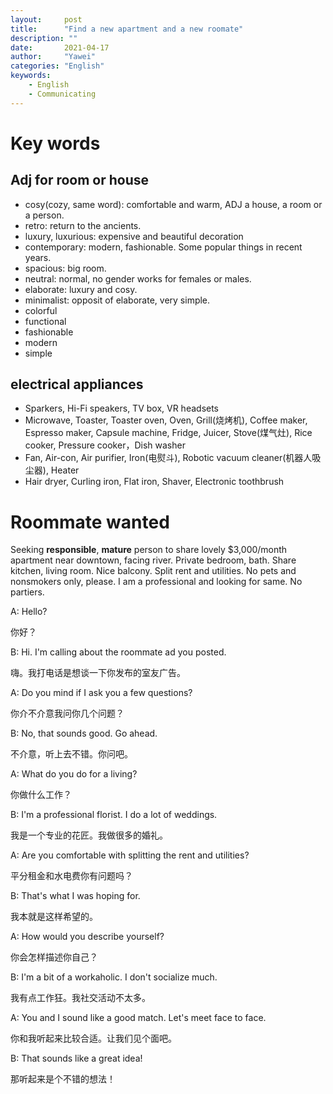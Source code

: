 ```yaml
---
layout:		post
title:		"Find a new apartment and a new roomate"
description: ""
date:		2021-04-17
author:		"Yawei"
categories: "English"
keywords:
    - English
    - Communicating
---
```


# Key words

## Adj for room or house
- cosy(cozy, same word): comfortable and warm, ADJ a house, a room or a person.
- retro: return to the ancients.
- luxury, luxurious: expensive and beautiful decoration
- contemporary: modern, fashionable. Some popular things in recent years.
- spacious: big room.
- neutral: normal, no gender works for females or males.
- elaborate: luxury and cosy.
- minimalist: opposit of elaborate, very simple.
- colorful
- functional
- fashionable
- modern
- simple

## electrical appliances
- Sparkers, Hi-Fi speakers, TV box, VR headsets
- Microwave, Toaster, Toaster oven, Oven, Grill(烧烤机), Coffee maker, Espresso maker, Capsule machine, Fridge, Juicer, Stove(煤气灶), Rice cooker, Pressure cooker，Dish washer
- Fan, Air-con, Air purifier, Iron(电熨斗), Robotic vacuum cleaner(机器人吸尘器), Heater
- Hair dryer, Curling iron, Flat iron, Shaver, Electronic toothbrush

# Roommate wanted

Seeking **responsible**, **mature** person to share lovely $3,000/month apartment near downtown, facing river. Private bedroom, bath. Share kitchen, living room. Nice balcony. Split rent and utilities. No pets and nonsmokers only, please. I am a professional and looking for same. No partiers.

A: Hello? 

你好？

B: Hi. I'm calling about the roommate ad you posted.

嗨。我打电话是想谈一下你发布的室友广告。
 	 	 

A: Do you mind if I ask you a few questions?

你介不介意我问你几个问题？

B: No, that sounds good. Go ahead.

不介意，听上去不错。你问吧。
 	 	 

A: What do you do for a living?

你做什么工作？

B: I'm a professional florist. I do a lot of weddings.

我是一个专业的花匠。我做很多的婚礼。
 	 	 

A: Are you comfortable with splitting the rent and utilities?

平分租金和水电费你有问题吗？

B: That's what I was hoping for. 

我本就是这样希望的。
 	 	 

A: How would you describe yourself?

你会怎样描述你自己？

B: I'm a bit of a workaholic. I don't socialize much. 

我有点工作狂。我社交活动不太多。
 	 	 

A: You and I sound like a good match. Let's meet face to face.

你和我听起来比较合适。让我们见个面吧。

B: That sounds like a great idea! 

那听起来是个不错的想法！